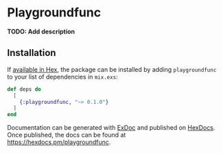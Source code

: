 # Playgroundfunc

**TODO: Add description**

## Installation

If [available in Hex](https://hex.pm/docs/publish), the package can be installed
by adding `playgroundfunc` to your list of dependencies in `mix.exs`:

```elixir
def deps do
  [
    {:playgroundfunc, "~> 0.1.0"}
  ]
end
```

Documentation can be generated with [ExDoc](https://github.com/elixir-lang/ex_doc)
and published on [HexDocs](https://hexdocs.pm). Once published, the docs can
be found at <https://hexdocs.pm/playgroundfunc>.

